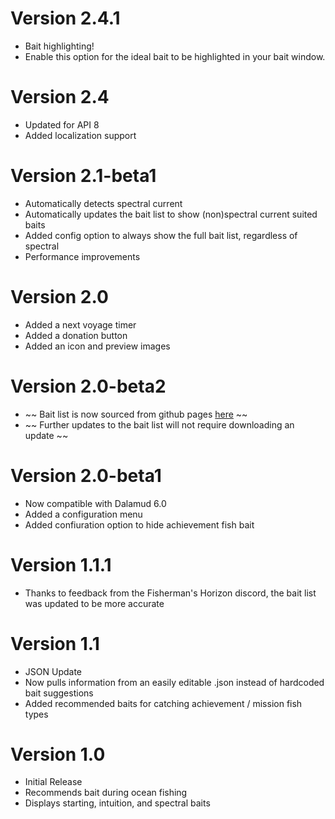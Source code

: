 # Version 2.4.1
* Bait highlighting!
* Enable this option for the ideal bait to be highlighted in your bait window.

# Version 2.4
* Updated for API 8
* Added localization support

# Version 2.1-beta1
* Automatically detects spectral current
* Automatically updates the bait list to show (non)spectral current suited baits 
* Added config option to always show the full bait list, regardless of spectral
* Performance improvements

# Version 2.0
* Added a next voyage timer
* Added a donation button
* Added an icon and preview images

# Version 2.0-beta2
* ~~ Bait list is now sourced from github pages [here](https://markjsosnowski.github.io/FFXIV/bait.json) ~~
* ~~ Further updates to the bait list will not require downloading an update ~~

# Version 2.0-beta1
* Now compatible with Dalamud 6.0
* Added a configuration menu
* Added confiuration option to hide achievement fish bait

# Version 1.1.1 
* Thanks to feedback from the Fisherman's Horizon discord, the bait list was updated to be more accurate

# Version 1.1
* JSON Update
* Now pulls information from an easily editable .json instead of hardcoded bait suggestions
* Added recommended baits for catching achievement / mission fish types

# Version 1.0
*  Initial Release
*  Recommends bait during ocean fishing
*  Displays starting, intuition, and spectral baits
